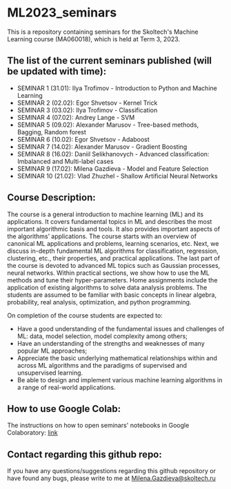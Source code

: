 # ML2023_seminars
This is a repository containing seminars for the Skoltech's Machine Learning course (MA060018), which is held at Term 3, 2023.

## The list of the current seminars published (will be updated with time):

- SEMINAR 1 (31.01): Ilya Trofimov - Introduction to Python and Machine Learning
- SEMINAR 2 (02.02): Egor Shvetsov - Kernel Trick
- SEMINAR 3 (03.02): Ilya Trofimov - Classification
- SEMINAR 4 (07.02): Andrey Lange - SVM
- SEMINAR 5 (09.02): Alexander Marusov - Tree-based methods, Bagging, Random forest
- SEMINAR 6 (10.02): Egor Shvetsov - Adaboost
- SEMINAR 7 (14.02): Alexander Marusov - Gradient Boosting
- SEMINAR 8 (16.02): Daniil Selikhanovych - Advanced classification: Imbalanced and Multi-label cases
- SEMINAR 9 (17.02): Milena Gazdieva - Model and Feature Selection
- SEMINAR 10 (21.02): Vlad Zhuzhel - Shallow Artificial Neural Networks

## Course Description:
The course is a general introduction to machine learning (ML) and its applications. It covers fundamental topics in ML and describes the most important algorithmic basis and tools. It also provides important aspects of the algorithms’ applications. The course starts with an overview of canonical ML applications and problems, learning scenarios, etc. Next, we discuss in-depth fundamental ML algorithms for classification, regression, clustering, etc., their properties, and practical applications. The last part of the course is devoted to advanced ML topics such as Gaussian processes, neural networks. Within practical sections, we show how to use the ML methods and tune their hyper-parameters. Home assignments include the application of existing algorithms to solve data analysis problems. The students are assumed to be familiar with basic concepts in linear algebra, probability, real analysis, optimization, and python programming.

On completion of the course students are expected to:

- Have a good understanding of the fundamental issues and challenges of ML: data, model selection, model complexity among others;
- Have an understanding of the strengths and weaknesses of many popular ML approaches;
- Appreciate the basic underlying mathematical relationships within and across ML algorithms and the paradigms of supervised and unsupervised learning.
- Be able to design and implement various machine learning algorithms in a range of real-world applications.

## How to use Google Colab:
The instructions on how to open seminars' notebooks in Google Colaboratory: [link](https://github.com/adasegroup/ML2023_seminars/blob/master/how_to_colab.md)

## Contact regarding this github repo:
If you have any questions/suggestions regarding this github repository or have found any bugs, please write to me at Milena.Gazdieva@skoltech.ru 
